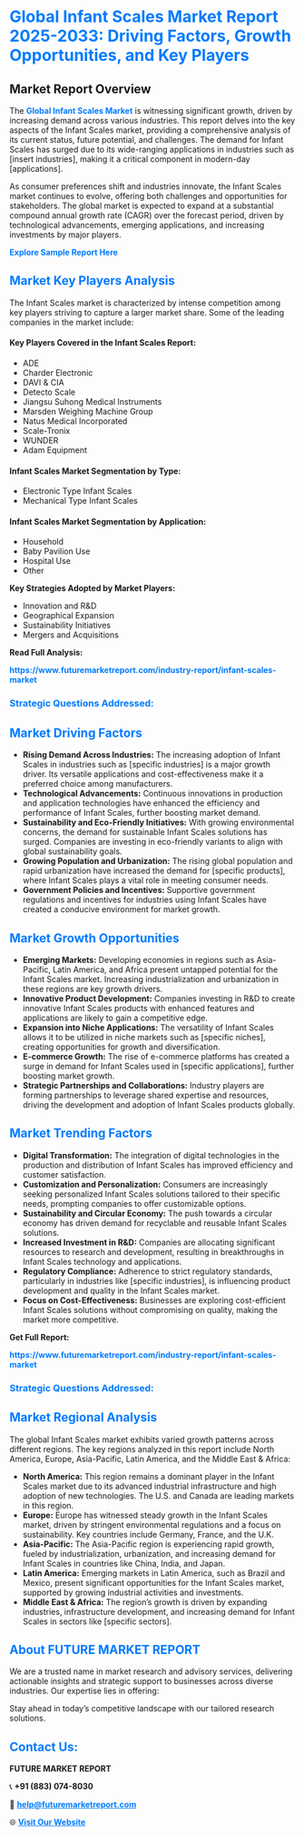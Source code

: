 <h1 style="color: #007BFF;">Global Infant Scales Market Report 2025-2033: Driving Factors, Growth Opportunities, and Key Players</h1>

<section id="overview">
<h2>Market Report Overview</h2>
<p>The <a href="https://www.futuremarketreport.com/industry-report/infant-scales-market" style="color: #007BFF; text-decoration: none;"><strong>Global Infant Scales Market</strong></a> is witnessing significant growth, driven by increasing demand across various industries. This report delves into the key aspects of the Infant Scales market, providing a comprehensive analysis of its current status, future potential, and challenges. The demand for Infant Scales has surged due to its wide-ranging applications in industries such as [insert industries], making it a critical component in modern-day [applications].</p>
<p>As consumer preferences shift and industries innovate, the Infant Scales market continues to evolve, offering both challenges and opportunities for stakeholders. The global market is expected to expand at a substantial compound annual growth rate (CAGR) over the forecast period, driven by technological advancements, emerging applications, and increasing investments by major players.</p>
</section>

<section id="overview">
<p><a href="https://www.futuremarketreport.com/request-sample/reportId=85176" style="color: #007BFF; text-decoration: none;"><strong>Explore Sample Report Here</strong></a></p>
</section>

<section id="key-players">
<h2 style="color: #007BFF;">Market Key Players Analysis</h2>
<p>The Infant Scales market is characterized by intense competition among key players striving to capture a larger market share. Some of the leading companies in the market include:</p>
<h4>Key Players Covered in the Infant Scales Report:</h4>
<ul><li>ADE</li><li>Charder Electronic</li><li>DAVI &amp; CIA</li><li>Detecto Scale</li><li>Jiangsu Suhong Medical Instruments</li><li>Marsden Weighing Machine Group</li><li>Natus Medical Incorporated</li><li>Scale-Tronix</li><li>WUNDER</li><li>Adam Equipment</li></ul>
<h4>Infant Scales Market Segmentation by Type:</h4>
<ul><li>Electronic Type Infant Scales</li><li>Mechanical Type Infant Scales</li></ul>

<h4>Infant Scales Market Segmentation by Application:</h4>
<ul><li>Household</li><li>Baby Pavilion Use</li><li>Hospital Use</li><li>Other</li></ul>
<p><strong>Key Strategies Adopted by Market Players:</strong></p>
<ul>
<li>Innovation and R&D</li>
<li>Geographical Expansion</li>
<li>Sustainability Initiatives</li>
<li>Mergers and Acquisitions</li>
</ul>
</section>

<section>
<p><strong>Read Full Analysis: </strong></p><a href="https://www.futuremarketreport.com/industry-report/infant-scales-market" style="color: #007BFF; text-decoration: none;"><strong>https://www.futuremarketreport.com/industry-report/infant-scales-market</strong></a>
<h3 style="color: #007BFF;">Strategic Questions Addressed:</h3>
</section>

<section id="driving-factors">
<h2 style="color: #007BFF;">Market Driving Factors</h2>
<ul>
<li><strong>Rising Demand Across Industries:</strong> The increasing adoption of Infant Scales in industries such as [specific industries] is a major growth driver. Its versatile applications and cost-effectiveness make it a preferred choice among manufacturers.</li>
<li><strong>Technological Advancements:</strong> Continuous innovations in production and application technologies have enhanced the efficiency and performance of Infant Scales, further boosting market demand.</li>
<li><strong>Sustainability and Eco-Friendly Initiatives:</strong> With growing environmental concerns, the demand for sustainable Infant Scales solutions has surged. Companies are investing in eco-friendly variants to align with global sustainability goals.</li>
<li><strong>Growing Population and Urbanization:</strong> The rising global population and rapid urbanization have increased the demand for [specific products], where Infant Scales plays a vital role in meeting consumer needs.</li>
<li><strong>Government Policies and Incentives:</strong> Supportive government regulations and incentives for industries using Infant Scales have created a conducive environment for market growth.</li>
</ul>
</section>

<section id="growth-opportunities">
<h2 style="color: #007BFF;">Market Growth Opportunities</h2>
<ul>
<li><strong>Emerging Markets:</strong> Developing economies in regions such as Asia-Pacific, Latin America, and Africa present untapped potential for the Infant Scales market. Increasing industrialization and urbanization in these regions are key growth drivers.</li>
<li><strong>Innovative Product Development:</strong> Companies investing in R&D to create innovative Infant Scales products with enhanced features and applications are likely to gain a competitive edge.</li>
<li><strong>Expansion into Niche Applications:</strong> The versatility of Infant Scales allows it to be utilized in niche markets such as [specific niches], creating opportunities for growth and diversification.</li>
<li><strong>E-commerce Growth:</strong> The rise of e-commerce platforms has created a surge in demand for Infant Scales used in [specific applications], further boosting market growth.</li>
<li><strong>Strategic Partnerships and Collaborations:</strong> Industry players are forming partnerships to leverage shared expertise and resources, driving the development and adoption of Infant Scales products globally.</li>
</ul>
</section>

<section id="trending-factors">
<h2 style="color: #007BFF;">Market Trending Factors</h2>
<ul>
<li><strong>Digital Transformation:</strong> The integration of digital technologies in the production and distribution of Infant Scales has improved efficiency and customer satisfaction.</li>
<li><strong>Customization and Personalization:</strong> Consumers are increasingly seeking personalized Infant Scales solutions tailored to their specific needs, prompting companies to offer customizable options.</li>
<li><strong>Sustainability and Circular Economy:</strong> The push towards a circular economy has driven demand for recyclable and reusable Infant Scales solutions.</li>
<li><strong>Increased Investment in R&D:</strong> Companies are allocating significant resources to research and development, resulting in breakthroughs in Infant Scales technology and applications.</li>
<li><strong>Regulatory Compliance:</strong> Adherence to strict regulatory standards, particularly in industries like [specific industries], is influencing product development and quality in the Infant Scales market.</li>
<li><strong>Focus on Cost-Effectiveness:</strong> Businesses are exploring cost-efficient Infant Scales solutions without compromising on quality, making the market more competitive.</li>
</ul>
</section>

<section>
<p><strong>Get Full Report: </strong></p><a href="https://www.futuremarketreport.com/industry-report/infant-scales-market" style="color: #007BFF; text-decoration: none;"><strong>https://www.futuremarketreport.com/industry-report/infant-scales-market</strong></a>
<h3 style="color: #007BFF;">Strategic Questions Addressed:</h3>
</section>


<section id="regional-analysis">
<h2 style="color: #007BFF;">Market Regional Analysis</h2>
<p>The global Infant Scales market exhibits varied growth patterns across different regions. The key regions analyzed in this report include North America, Europe, Asia-Pacific, Latin America, and the Middle East & Africa:</p>
<ul>
<li><strong>North America:</strong> This region remains a dominant player in the Infant Scales market due to its advanced industrial infrastructure and high adoption of new technologies. The U.S. and Canada are leading markets in this region.</li>
<li><strong>Europe:</strong> Europe has witnessed steady growth in the Infant Scales market, driven by stringent environmental regulations and a focus on sustainability. Key countries include Germany, France, and the U.K.</li>
<li><strong>Asia-Pacific:</strong> The Asia-Pacific region is experiencing rapid growth, fueled by industrialization, urbanization, and increasing demand for Infant Scales in countries like China, India, and Japan.</li>
<li><strong>Latin America:</strong> Emerging markets in Latin America, such as Brazil and Mexico, present significant opportunities for the Infant Scales market, supported by growing industrial activities and investments.</li>
<li><strong>Middle East & Africa:</strong> The region’s growth is driven by expanding industries, infrastructure development, and increasing demand for Infant Scales in sectors like [specific sectors].</li>
</ul>
</section>

<footer>
<h2 style="color: #007BFF;">About FUTURE MARKET REPORT</h2>
<p>We are a trusted name in market research and advisory services, delivering actionable insights and strategic support to businesses across diverse industries. Our expertise lies in offering:</p>

<p>Stay ahead in today’s competitive landscape with our tailored research solutions.</p>

<h2 style="color: #007BFF;">Contact Us:</h2>
<p><strong>FUTURE MARKET REPORT</strong></p>
<p>📞 <strong>+91 (883) 074-8030</strong></p>
<p>📧 <strong><a href="mailto:help@futuremarketreport.com" style="color: #007BFF;">help@futuremarketreport.com</a></strong></p>
<p>🌐 <strong><a href="https://www.futuremarketreport.com/" style="color: #007BFF;">Visit Our Website</a></strong></p>
</footer>